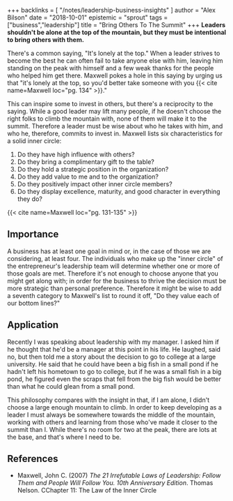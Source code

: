 +++
backlinks = [
  "/notes/leadership-business-insights"
]
author = "Alex Bilson"
date = "2018-10-01"
epistemic = "sprout"
tags = ["business","leadership"]
title = "Bring Others To The Summit"
+++
**Leaders shouldn't be alone at the top of the mountain, but they must be intentional to bring others with them.**

There's a common saying, "It's lonely at the top."  When a leader strives to become the best he can often fail to take anyone else with him, leaving him standing on the peak with himself and a few weak thanks for the people who helped him get there.  Maxwell pokes a hole in this saying by urging us that "it's lonely at the top, so you'd better take someone with you {{< cite name=Maxwell loc="pg. 134" >}}."

This can inspire some to invest in others, but there's a reciprocity to the saying.  While a good leader may lift many people, if he doesn't choose the right folks to climb the mountain with, none of them will make it to the summit.  Therefore a leader must be wise about who he takes with him, and who he, therefore, commits to invest in.  Maxwell lists six characteristics for a solid inner circle:

1. Do they have high influence with others?
2. Do they bring a complimentary gift to the table?
3. Do they hold a strategic position in the organization?
4. Do they add value to me and to the organization?
5. Do they positively impact other inner circle members?
6. Do they display excellence, maturity, and good character in everything they do?

{{< cite name=Maxwell loc="pg. 131-135" >}}

## Importance

A business has at least one goal in mind or, in the case of those we are considering, at least four.  The individuals who make up the "inner circle" of the entrepreneur's leadership team will determine whether one or more of those goals are met.  Therefore it's not enough to choose anyone that you might get along with; in order for the business to thrive the decision must be more strategic than personal preference.  Therefore it might be wise to add a seventh category to Maxwell's list to round it off, "Do they value each of our bottom lines?"

## Application

Recently I was speaking about leadership with my manager.  I asked him if he thought that he'd be a manager at this point in his life.  He laughed, said no, but then told me a story about the decision to go to college at a large university.  He said that he could have been a big fish in a small pond if he hadn't left his hometown to go to college, but if he was a small fish in a big pond, he figured even the scraps that fell from the big fish would be better than what he could glean from a small pond.

This philosophy compares with the insight in that, if I am alone, I didn't choose a large enough mountain to climb.  In order to keep developing as a leader I must always be somewhere towards the middle of the mountain, working with others and learning from those who've made it closer to the summit than I.  While there's no room for two at the peak, there are lots at the base, and that's where I need to be.

## References

- Maxwell, John C. (2007) _The 21 Irrefutable Laws of Leadership: Follow Them and People Will Follow You. 10th Anniversary Edition_. Thomas Nelson. CChapter 11: The Law of the Inner Circle
